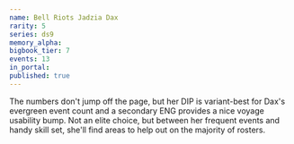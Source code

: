 ```yaml
---
name: Bell Riots Jadzia Dax
rarity: 5
series: ds9
memory_alpha:
bigbook_tier: 7
events: 13
in_portal:
published: true
---
```


The numbers don't jump off the page, but her DIP is variant-best for Dax's evergreen event count and a secondary ENG provides a nice voyage usability bump. Not an elite choice, but between her frequent events and handy skill set, she'll find areas to help out on the majority of rosters.
